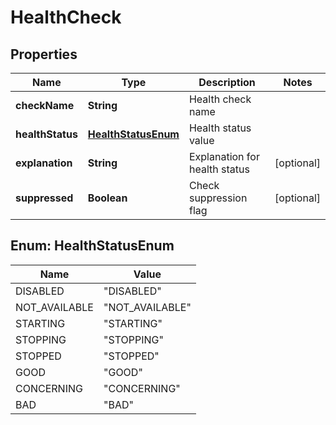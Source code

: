 
# HealthCheck

## Properties
Name | Type | Description | Notes
------------ | ------------- | ------------- | -------------
**checkName** | **String** | Health check name | 
**healthStatus** | [**HealthStatusEnum**](#HealthStatusEnum) | Health status value | 
**explanation** | **String** | Explanation for health status |  [optional]
**suppressed** | **Boolean** | Check suppression flag |  [optional]


<a name="HealthStatusEnum"></a>
## Enum: HealthStatusEnum
Name | Value
---- | -----
DISABLED | &quot;DISABLED&quot;
NOT_AVAILABLE | &quot;NOT_AVAILABLE&quot;
STARTING | &quot;STARTING&quot;
STOPPING | &quot;STOPPING&quot;
STOPPED | &quot;STOPPED&quot;
GOOD | &quot;GOOD&quot;
CONCERNING | &quot;CONCERNING&quot;
BAD | &quot;BAD&quot;



